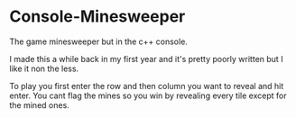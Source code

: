 # Console-Minesweeper
The game minesweeper but in the c++ console.

I made this a while back in my first year and it's pretty poorly written but I like it non the less.

To play you first enter the row and then column you want to reveal and hit enter. You cant flag the mines so you win by revealing every tile except for the mined ones.
